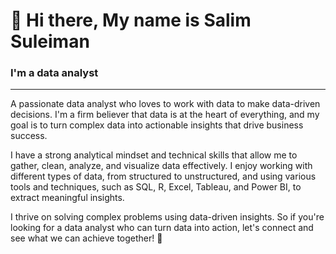 # 👋 Hi there, My name is Salim Suleiman

### I'm a data analyst
---

A passionate data analyst who loves to work with data to make data-driven decisions. I'm a firm believer that data is at the heart of everything, and my goal is to turn complex data into actionable insights that drive business success.

I have a strong analytical mindset and technical skills that allow me to gather, clean, analyze, and visualize data effectively. I enjoy working with different types of data, from structured to unstructured, and using various tools and techniques, such as SQL, R, Excel, Tableau, and Power BI, to extract meaningful insights.


I thrive on solving complex problems using data-driven insights. So if you're looking for a data analyst who can turn data into action, let's connect and see what we can achieve together! 🚀
